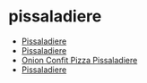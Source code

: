 # pissaladiere

 * [Pissaladiere](../index/p/pissaladiere-105654.json)
 * [Pissaladiere](../index/p/pissaladiere-4659.json)
 * [Onion Confit Pizza Pissaladiere](../index/o/onion-confit-pizza-pissaladiere.json)
 * [Pissaladiere](../index/p/pissaladiere.json)
